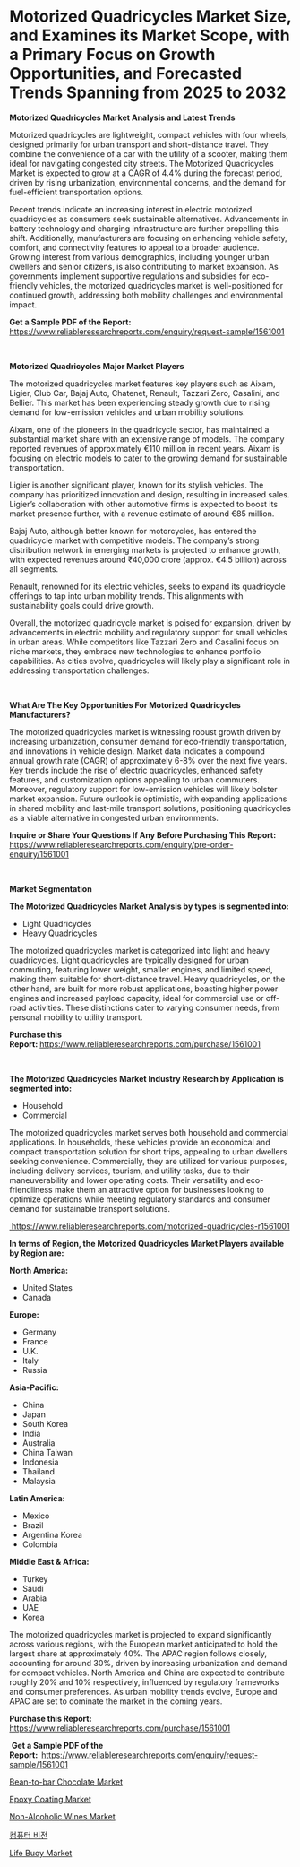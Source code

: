 <p><h1>Motorized Quadricycles Market Size, and Examines its Market Scope, with a Primary Focus on Growth Opportunities, and Forecasted Trends Spanning from 2025 to 2032</h1></p><p><strong>Motorized Quadricycles Market Analysis and Latest Trends</strong></p>
<p><p>Motorized quadricycles are lightweight, compact vehicles with four wheels, designed primarily for urban transport and short-distance travel. They combine the convenience of a car with the utility of a scooter, making them ideal for navigating congested city streets. The Motorized Quadricycles Market is expected to grow at a CAGR of 4.4% during the forecast period, driven by rising urbanization, environmental concerns, and the demand for fuel-efficient transportation options. </p><p>Recent trends indicate an increasing interest in electric motorized quadricycles as consumers seek sustainable alternatives. Advancements in battery technology and charging infrastructure are further propelling this shift. Additionally, manufacturers are focusing on enhancing vehicle safety, comfort, and connectivity features to appeal to a broader audience. Growing interest from various demographics, including younger urban dwellers and senior citizens, is also contributing to market expansion. As governments implement supportive regulations and subsidies for eco-friendly vehicles, the motorized quadricycles market is well-positioned for continued growth, addressing both mobility challenges and environmental impact.</p></p>
<p><strong>Get a Sample PDF of the Report:&nbsp;</strong> <a href="https://www.reliableresearchreports.com/enquiry/request-sample/1561001?utm_campaign=40&utm_medium=2&utm_source=Github&utm_content=ia&utm_term=23032025&utm_id=motorized-quadricycles">https://www.reliableresearchreports.com/enquiry/request-sample/1561001</a></p>
<p>&nbsp;</p>
<p><strong>Motorized Quadricycles Major Market Players</strong></p>
<p><p>The motorized quadricycles market features key players such as Aixam, Ligier, Club Car, Bajaj Auto, Chatenet, Renault, Tazzari Zero, Casalini, and Bellier. This market has been experiencing steady growth due to rising demand for low-emission vehicles and urban mobility solutions.</p><p>Aixam, one of the pioneers in the quadricycle sector, has maintained a substantial market share with an extensive range of models. The company reported revenues of approximately €110 million in recent years. Aixam is focusing on electric models to cater to the growing demand for sustainable transportation.</p><p>Ligier is another significant player, known for its stylish vehicles. The company has prioritized innovation and design, resulting in increased sales. Ligier’s collaboration with other automotive firms is expected to boost its market presence further, with a revenue estimate of around €85 million.</p><p>Bajaj Auto, although better known for motorcycles, has entered the quadricycle market with competitive models. The company’s strong distribution network in emerging markets is projected to enhance growth, with expected revenues around ₹40,000 crore (approx. €4.5 billion) across all segments.</p><p>Renault, renowned for its electric vehicles, seeks to expand its quadricycle offerings to tap into urban mobility trends. This alignments with sustainability goals could drive growth.</p><p>Overall, the motorized quadricycle market is poised for expansion, driven by advancements in electric mobility and regulatory support for small vehicles in urban areas. While competitors like Tazzari Zero and Casalini focus on niche markets, they embrace new technologies to enhance portfolio capabilities. As cities evolve, quadricycles will likely play a significant role in addressing transportation challenges.</p></p>
<p>&nbsp;</p>
<p><strong>What Are The Key Opportunities For Motorized Quadricycles Manufacturers?</strong></p>
<p><p>The motorized quadricycles market is witnessing robust growth driven by increasing urbanization, consumer demand for eco-friendly transportation, and innovations in vehicle design. Market data indicates a compound annual growth rate (CAGR) of approximately 6-8% over the next five years. Key trends include the rise of electric quadricycles, enhanced safety features, and customization options appealing to urban commuters. Moreover, regulatory support for low-emission vehicles will likely bolster market expansion. Future outlook is optimistic, with expanding applications in shared mobility and last-mile transport solutions, positioning quadricycles as a viable alternative in congested urban environments.</p></p>
<p><strong>Inquire or Share Your Questions If Any Before Purchasing This Report:</strong> <a href="https://www.reliableresearchreports.com/enquiry/pre-order-enquiry/1561001?utm_campaign=40&utm_medium=2&utm_source=Github&utm_content=ia&utm_term=23032025&utm_id=motorized-quadricycles">https://www.reliableresearchreports.com/enquiry/pre-order-enquiry/1561001</a></p>
<p>&nbsp;</p>
<p><strong>Market Segmentation</strong></p>
<p><strong>The Motorized Quadricycles Market Analysis by types is segmented into:</strong></p>
<p><ul><li>Light Quadricycles</li><li>Heavy Quadricycles</li></ul></p>
<p><p>The motorized quadricycles market is categorized into light and heavy quadricycles. Light quadricycles are typically designed for urban commuting, featuring lower weight, smaller engines, and limited speed, making them suitable for short-distance travel. Heavy quadricycles, on the other hand, are built for more robust applications, boasting higher power engines and increased payload capacity, ideal for commercial use or off-road activities. These distinctions cater to varying consumer needs, from personal mobility to utility transport.</p></p>
<p><strong>Purchase this Report:&nbsp;</strong><a href="https://www.reliableresearchreports.com/purchase/1561001?utm_campaign=40&utm_medium=2&utm_source=Github&utm_content=ia&utm_term=23032025&utm_id=motorized-quadricycles">https://www.reliableresearchreports.com/purchase/1561001</a></p>
<p>&nbsp;</p>
<p><strong>The Motorized Quadricycles Market Industry Research by Application is segmented into:</strong></p>
<p><ul><li>Household</li><li>Commercial</li></ul></p>
<p><p>The motorized quadricycles market serves both household and commercial applications. In households, these vehicles provide an economical and compact transportation solution for short trips, appealing to urban dwellers seeking convenience. Commercially, they are utilized for various purposes, including delivery services, tourism, and utility tasks, due to their maneuverability and lower operating costs. Their versatility and eco-friendliness make them an attractive option for businesses looking to optimize operations while meeting regulatory standards and consumer demand for sustainable transport solutions.</p></p>
<p><a href="https://www.reliableresearchreports.com/motorized-quadricycles-r1561001?utm_campaign=40&utm_medium=2&utm_source=Github&utm_content=ia&utm_term=23032025&utm_id=motorized-quadricycles">&nbsp;https://www.reliableresearchreports.com/motorized-quadricycles-r1561001</a></p>
<p><strong>In terms of Region, the Motorized Quadricycles Market Players available by Region are:</strong></p>
<p>
    <p> <strong> North America: </strong>
        <ul>
            <li>United States</li>
            <li>Canada</li>
        </ul>
        </p> 
    <p> <strong> Europe: </strong>
        <ul>
            <li>Germany</li>
            <li>France</li>
            <li>U.K.</li>
            <li>Italy</li>
            <li>Russia</li>
        </ul>
        </p> 
    <p> <strong> Asia-Pacific: </strong>
        <ul>
            <li>China</li>
            <li>Japan</li>
            <li>South Korea</li>
            <li>India</li>
            <li>Australia</li>
            <li>China Taiwan</li>
            <li>Indonesia</li>
            <li>Thailand</li>
            <li>Malaysia</li>
        </ul>
        </p> 
    <p> <strong> Latin America: </strong>
        <ul>
            <li>Mexico</li>
            <li>Brazil</li>
            <li>Argentina Korea</li>
            <li>Colombia</li>
        </ul>
        </p> 
    <p> <strong> Middle East & Africa: </strong>
        <ul>
            <li>Turkey</li>
            <li>Saudi</li>
            <li>Arabia</li>
            <li>UAE</li>
            <li>Korea</li>
        </ul>
    </p>
    </p>
<p><p>The motorized quadricycles market is projected to expand significantly across various regions, with the European market anticipated to hold the largest share at approximately 40%. The APAC region follows closely, accounting for around 30%, driven by increasing urbanization and demand for compact vehicles. North America and China are expected to contribute roughly 20% and 10% respectively, influenced by regulatory frameworks and consumer preferences. As urban mobility trends evolve, Europe and APAC are set to dominate the market in the coming years.</p></p>
<p><strong>Purchase this Report: </strong><a href="https://www.reliableresearchreports.com/purchase/1561001?utm_campaign=40&utm_medium=2&utm_source=Github&utm_content=ia&utm_term=23032025&utm_id=motorized-quadricycles">https://www.reliableresearchreports.com/purchase/1561001</a></p>
<p>&nbsp;<strong>Get a Sample PDF of the Report:&nbsp;&nbsp;</strong><a href="https://www.reliableresearchreports.com/enquiry/request-sample/1561001?utm_campaign=40&utm_medium=2&utm_source=Github&utm_content=ia&utm_term=23032025&utm_id=motorized-quadricycles">https://www.reliableresearchreports.com/enquiry/request-sample/1561001</a></p>
<p><strong></strong></p>
<p><p><a href="https://github.com/drielvinki/Market-Research-Report-List-1/blob/main/bean-to-bar-chocolate-market.md?utm_campaign=40&utm_medium=2&utm_source=Github&utm_content=ia&utm_term=23032025&utm_id=motorized-quadricycles">Bean-to-bar Chocolate Market</a></p><p><a href="https://github.com/panciujoslin3/Market-Research-Report-List-1/blob/main/epoxy-coating-market.md?utm_campaign=40&utm_medium=2&utm_source=Github&utm_content=ia&utm_term=23032025&utm_id=motorized-quadricycles">Epoxy Coating Market</a></p><p><a href="https://github.com/ghaligopezf5/Market-Research-Report-List-1/blob/main/non-alcoholic-wines-market.md?utm_campaign=40&utm_medium=2&utm_source=Github&utm_content=ia&utm_term=23032025&utm_id=motorized-quadricycles">Non-Alcoholic Wines Market</a></p><p><a href="https://github.com/sougarounis/Market-Research-Report-List-7/blob/main/483856248442.md?utm_campaign=40&utm_medium=2&utm_source=Github&utm_content=ia&utm_term=23032025&utm_id=motorized-quadricycles">컴퓨터 비전</a></p><p><a href="https://github.com/decockogbaro25/Market-Research-Report-List-1/blob/main/life-buoy-market.md?utm_campaign=40&utm_medium=2&utm_source=Github&utm_content=ia&utm_term=23032025&utm_id=motorized-quadricycles">Life Buoy Market</a></p></p>